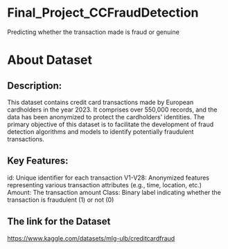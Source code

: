 # Final_Project_CCFraudDetection
Predicting whether the transaction made is fraud or genuine

# About Dataset

## Description:

This dataset contains credit card transactions made by European cardholders in the year 2023. It comprises over 550,000 records, and the data has been anonymized to protect the cardholders' identities. The primary objective of this dataset is to facilitate the development of fraud detection algorithms and models to identify potentially fraudulent transactions.


## Key Features:

id: Unique identifier for each transaction
V1-V28: Anonymized features representing various transaction attributes (e.g., time, location, etc.)
Amount: The transaction amount
Class: Binary label indicating whether the transaction is fraudulent (1) or not (0)

## The link for the Dataset
https://www.kaggle.com/datasets/mlg-ulb/creditcardfraud
